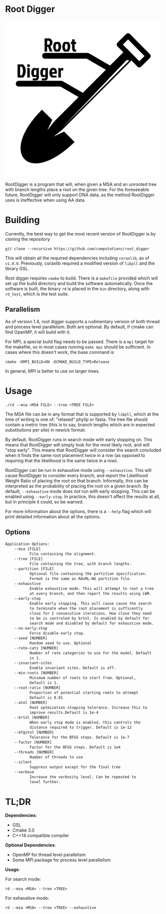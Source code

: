 # Root Digger

![](./images/logo.png)

RootDigger is a program that will, when given a MSA and an unrooted tree with
branch lengths place a root on the given tree. For the foreseeable future,
RootDigger will only support DNA data, as the method RootDigger uses is
ineffective when using AA data.

# Building

Currently, the best way to get the most recent version of RootDigger is by
cloning the repository

    git clone --recursive https://github.com/computations/root_digger

This will obtain all the required dependencies including `coraxlib`, as of `v1.8.0`.  Previously, coraxlib required a
modified version of `libpll` and the library GSL.

Root digger requires `cmake` to build. There is a `makefile` provided which will
set up the build directory and build the software automatically. Once the
software is built, the binary `rd` is placed in the `bin` directory, along with
`rd_test`, which is the test suite.

## Parallelism

As of version 1.4, root digger supports a rudimentary version of both thread and
process level parallelism. Both are optional. By default, if cmake can find
OpenMP, it will build with it. 

For MPI, a special build flag needs to be passed. There is a `mpi` target for
the makefile, so  in most cases running `make mpi` should be sufficient. In
cases where this doesn't work, the base command is

    cmake -DMPI_BUILD=ON -DCMAKE_BUILD_TYPE=Release

In general, MPI is better to use on larger trees.

# Usage

    ./rd --msa <MSA FILE> --tree <TREE FILE>

The MSA file can be in any format that is supported by `libpll`, which at the
time of writing is one of: "relaxed" phylip or fasta. The tree file should
contain a metric tree (this is to say, branch lengths which are in expected
substitutions per site) in newick format.

By default, RootDigger runs in search mode with early stopping on. This means
that RootDigger will simply look for the most likely root, and will "stop
early". This means that RootDigger will consider the search concluded when it
finds the same root placement twice in a row (as opposed to requiring that the
likelihood is the same twice in a row).

RootDigger can be run in exhaustive mode using `--exhaustive`. This will cause
RootDigger to consider every branch, and report the Likelihood Weight Ratio of
placing the root on that branch. Informally, this can be interpreted as the
probability of placing the root on a given branch. By default, `--exhaustive`
mode does _not_ run with early stopping. This can be enabled using
`--early-stop`. In practice, this doesn't affect the results at all, but in
principle it could, so be warned.

For more information about the options, there is a `--help` flag which will
print detailed information about all the options.

## Options

```
Application Options:
    --msa [FILE]
           File containing the alignment.
    --tree [FILE]
           File containing the tree, with branch lengths.
    --partition [FILE]
           Optional file containing the partition specification.
           Format is the same as RAxML-NG partition file.
    --exhaustive
           Enable exhaustive mode. This will attempt to root a tree
           at every branch, and then report the results using LWR.
    --early-stop
           Enable early stopping. This will cause cause the search
           to terminate when the root placement is sufficently
           close for 2 consecutive iterations. How close they need
           to be is controled by brtol. Is enabled by default for
           search mode and disabled by default for exhaustive mode.
    --no-early-stop
           Force disable early stop.
    --seed [NUMBER]
           Random seed to use. Optional
    --rate-cats [NUMBER]
           Number of rate categories to use for the model. Default
           is 1.
    --invariant-sites
           Enable invariant sites. Default is off.
    --min-roots [NUMBER]
           Minimum number of roots to start from. Optional,
           Default is 1.
    --root-ratio [NUMBER]
           Proportion of potential starting roots to attempt
           Default is 0.01
    --atol [NUMBER]
           Root optmization stopping tolerance. Increase this to 
           improve results.Default is 1e-4
    --brtol [NUMBER]
           When early stop mode is enabled, this controls the
           distance required to trigger. Default is 1e-12
    --bfgstol [NUMBER]
           Tolerance for the BFGS steps. Default is 1e-7
    --factor [NUMBER]
           Factor for the BFGS steps. Default is 1e4
    --threads [NUMBER]
           Number of threads to use
    --silent
           Suppress output except for the final tree
    --verbose
           Increase the verbosity level. Can be repeated to
           level further.
```

# TL;DR

**Dependencies**: 

- GSL
- Cmake 3.0
- C++14 compatible compiler

**Optional Dependencies**:

- OpenMP for thread level parallelism
- Some MPI package for process level parallelism

**Usage**:

For search mode:

    rd --msa <MSA> --tree <TREE> 

For exhaustive mode:

    rd --msa <MSA> --tree <TREE> --exhaustive
